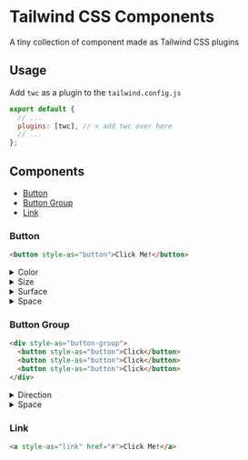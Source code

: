 # Tailwind CSS Components

A tiny collection of component made as Tailwind CSS plugins

## Usage

Add `twc` as a plugin to the `tailwind.config.js`

```js
export default {
  // ...
  plugins: [twc], // < add twc over here
  // ...
};
```

## Components

- [Button](#button)
- [Button Group](#button-group)
- [Link](#link)

### Button

```html
<button style-as="button">Click Me!</button>
```

<details><summary>Color</summary>

`primary` `secondary` `positive` `negative`

```html
<button style-as="button" with-color="positive">Click Me!</button>
```

</details>

<details><summary>Size</summary>

`small` `medium` `large`

```html
<button style-as="button" with-size="small">Click Me!</button>
```

</details>

<details><summary>Surface</summary>

`ghost` `fill`

```html
<button style-as="button" with-surface="ghost">Click Me!</button>
```

</details>

<details><summary>Space</summary>

`full` `auto`

```html
<button style-as="button" with-space="full">Click Me!</button>
```

</details>

### Button Group

```html
<div style-as="button-group">
  <button style-as="button">Click</button>
  <button style-as="button">Click</button>
  <button style-as="button">Click</button>
</div>
```

<details><summary>Direction</summary>

`horizontal` `vertical`

```html
<div style-as="button-group" with-direction="vertical">
  <button style-as="button">Click</button>
  <button style-as="button">Click</button>
  <button style-as="button">Click</button>
</div>
```

</details>

<details><summary>Space</summary>

`auto` `full`

```html
<div style-as="button-group" with-space="fill">
  <button style-as="button">Click</button>
  <button style-as="button">Click</button>
  <button style-as="button">Click</button>
</div>
```

</details>

### Link

```html
<a style-as="link" href="#">Click Me!</a>
```
